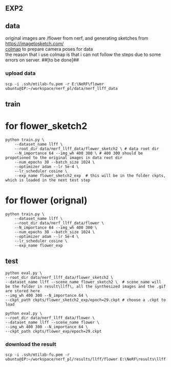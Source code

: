 EXP2
---  

## data 
original images are /flower from nerf, and generating sketches from https://imagetosketch.com/  
[colmap](https://gist.github.com/kwea123/f0e8f38ff2aa94495dbfe7ae9219f75c) to prepare camera poses for data  
the reason that i use colmap is that i can not follow the steps due to some errors on server. ##[to be done]##  
### upload data
`scp -i .ssh/mtilab-fu.pem -r E:\NeRF\flower ubuntu@IP:~/workspace/nerf_pl/data/nerf_llff_data`

## train 
# for flower_sketch2
``` shell
python train.py \ 
    --dataset_name llff \
    --root_dir data/nerf_llff_data/flower_sketch2 \ # data root dir
    --N_importance 64 --img_wh 400 300 \ # 400 300 should be propotioned to the original images in data root dir
    --num_epochs 30 --batch_size 1024 \
    --optimizer adam --lr 5e-4 \
    --lr_scheduler cosine \   
    --exp_name flower_sketch2_exp  # this will be in the folder ckpts, which is loaded in the next test step
```  
# for flower (orignal)
``` shell
python train.py \
    --dataset_name llff \
    --root_dir data/nerf_llff_data/flower \
    --N_importance 64 --img_wh 400 300 \
    --num_epochs 30 --batch_size 1024 \
    --optimizer adam --lr 5e-4 \
    --lr_scheduler cosine \
    --exp_name flower_exp
```  

## test  
```shell
python eval.py \    
--root_dir data/nerf_llff_data/flower_sketch2 \    
--dataset_name llff --scene_name flower_sketch2 \  # scene_name will be the folder in result\llff\, all the synthesized images and the .gif are stored here
--img_wh 400 300 --N_importance 64 \
--ckpt_path ckpts/flower_sketch2_exp/epoch=29.ckpt # choose a .ckpt to load
```  

```shell
python eval.py \
--root_dir data/nerf_llff_data/flower \
--dataset_name llff --scene_name flower \
--img_wh 400 300 --N_importance 64 \
--ckpt_path ckpts/flower_exp/epoch=29.ckpt
``` 
### download the result

`scp -i .ssh/mtilab-fu.pem -r ubuntu@IP:~/workspace/nerf_pl/results/llff/flower E:\NeRF\results\llff`



